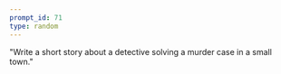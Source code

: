 ```yaml
---
prompt_id: 71
type: random
---
```


"Write a short story about a detective solving a murder case in a small town."
